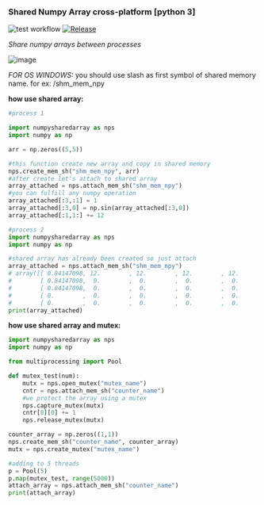 ### Shared Numpy Array cross-platform [python 3]
![test workflow](https://github.com/imaginary-friend94/SharedNumpyArray/actions/workflows/tests.yml/badge.svg)
[![Release](https://img.shields.io/github/v/release/imaginary-friend94/SharedNumpyArray)](https://github.com/imaginary-friend94/SharedNumpyArray/releases)

*Share numpy arrays between processes*
<br/>

![image](https://github.com/imaginary-friend94/SharedNumpyArray/assets/15076754/a37651bd-844c-45e9-b359-012be75ca69f)

*FOR OS WINDOWS:* you should use slash as first symbol of shared memory name. for ex: /shm_mem_npy

**how use shared array:**
```python
#process 1

import numpysharedarray as nps
import numpy as np

arr = np.zeros((5,5))

#this function create new array and copy in shared memory
nps.create_mem_sh("shm_mem_npy", arr)
#after create let's attach to shared array
array_attached = nps.attach_mem_sh("shm_mem_npy")
#you can fulfill any numpy operation
array_attached[:3,:1] = 1
array_attached[:3,0] = np.sin(array_attached[:3,0])
array_attached[:1,1:] += 12

#process 2
import numpysharedarray as nps
import numpy as np

#shared array has already been created so just attach
array_attached = nps.attach_mem_sh("shm_mem_npy")
# array([[ 0.84147098, 12.        , 12.        , 12.        , 12.        ],
#        [ 0.84147098,  0.        ,  0.        ,  0.        ,  0.        ],
#        [ 0.84147098,  0.        ,  0.        ,  0.        ,  0.        ],
#        [ 0.        ,  0.        ,  0.        ,  0.        ,  0.        ],
#        [ 0.        ,  0.        ,  0.        ,  0.        ,  0.        ]])
print(array_attached)
```


**how use shared array and mutex:**
```python
import numpysharedarray as nps
import numpy as np

from multiprocessing import Pool

def mutex_test(num):
    mutx = nps.open_mutex("mutex_name")
    cntr = nps.attach_mem_sh("counter_name")
    #we protect the array using a mutex
    nps.capture_mutex(mutx)
    cntr[0][0] += 1
    nps.release_mutex(mutx)

counter_array = np.zeros((1,1))
nps.create_mem_sh("counter_name", counter_array)
mutx = nps.create_mutex("mutex_name")

#adding to 5 threads
p = Pool(5)
p.map(mutex_test, range(5000))
attach_array = nps.attach_mem_sh("counter_name")
print(attach_array)
```
